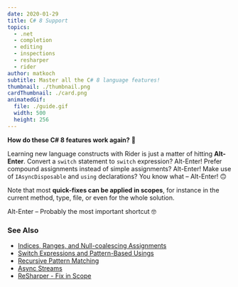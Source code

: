 ```yaml
---
date: 2020-01-29
title: C# 8 Support
topics:
  - .net
  - completion
  - editing
  - inspections
  - resharper
  - rider
author: matkoch
subtitle: Master all the C# 8 language features!
thumbnail: ./thumbnail.png
cardThumbnail: ./card.png
animatedGif:
  file: ./guide.gif
  width: 500
  height: 256
---
```

**How do these C# 8 features work again?** 🤔

Learning new language constructs with Rider is just a matter of hitting **Alt-Enter**. Convert a `switch` statement to `switch` expression? Alt-Enter! Prefer compound assignments instead of simple assignments? Alt-Enter! Make use of `IAsyncDisposable` and `using` declarations? You know what – Alt-Enter! 🙃

Note that most **quick-fixes can be applied in scopes**, for instance in the current method, type, file, or even for the whole solution.

Alt-Enter – Probably the most important shortcut 🤓

### See Also
- [Indices, Ranges, and Null-coalescing Assignments](https://blog.jetbrains.com/dotnet/2019/04/24/indices-ranges-null-coalescing-assignments-look-new-language-features-c-8/)
- [Switch Expressions and Pattern-Based Usings](https://blog.jetbrains.com/dotnet/2019/05/14/switch-expressions-pattern-based-usings-look-new-language-features-c-8/)
- [Recursive Pattern Matching](https://blog.jetbrains.com/dotnet/2019/07/09/recursive-pattern-matching-look-new-language-features-c-8/)
- [Async Streams](https://blog.jetbrains.com/dotnet/2019/09/16/async-streams-look-new-language-features-c-8/)
- [ReSharper - Fix in Scope](https://www.jetbrains.com/help/resharper/Code_Analysis__Fix_in_Scope.html#)
